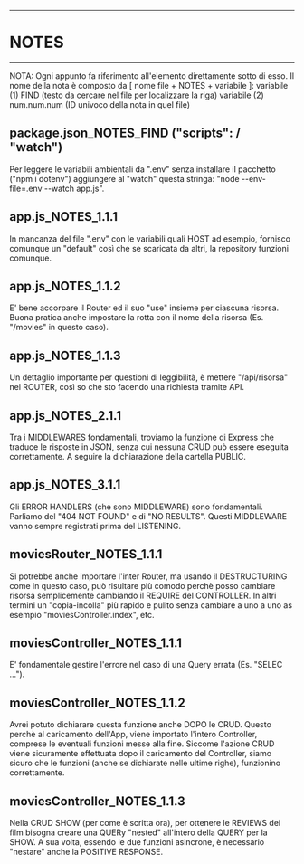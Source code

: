 *****************************************************************************************
# NOTES
*****************************************************************************************

NOTA:
    Ogni appunto fa riferimento all'elemento direttamente sotto di esso.
    Il nome della nota è composto da [ nome file + NOTES + variabile ]:
        variabile (1)
            FIND (testo da cercare nel file per localizzare la riga)
        variabile (2)
            num.num.num (ID univoco della nota in quel file)



## package.json_NOTES_FIND ("scripts": / "watch")
Per leggere le variabili ambientali da ".env" senza installare il pacchetto ("npm i dotenv") aggiungere al "watch" questa stringa: "node --env-file=.env --watch app.js".

## app.js_NOTES_1.1.1
In mancanza del file ".env" con le variabili quali HOST ad esempio, fornisco comunque un "default" così che se scaricata da altri, la repository funzioni comunque.

## app.js_NOTES_1.1.2
E' bene accorpare il Router ed il suo "use" insieme per ciascuna risorsa.
Buona pratica anche impostare la rotta con il nome della risorsa (Es. "/movies" in questo caso).

## app.js_NOTES_1.1.3
Un dettaglio importante per questioni di leggibilità, è mettere "/api/risorsa" nel ROUTER, così so che sto facendo una richiesta tramite API.

## app.js_NOTES_2.1.1
Tra i MIDDLEWARES fondamentali, troviamo la funzione di Express che traduce le risposte in JSON, senza cui nessuna CRUD può essere eseguita correttamente.
A seguire la dichiarazione della cartella PUBLIC.

## app.js_NOTES_3.1.1
Gli ERROR HANDLERS (che sono MIDDLEWARE) sono fondamentali. Parliamo del "404 NOT FOUND" e di "NO RESULTS".
Questi MIDDLEWARE vanno sempre registrati prima del LISTENING.

## moviesRouter_NOTES_1.1.1
Si potrebbe anche importare l'inter Router, ma usando il DESTRUCTURING come in questo caso, può risultare più comodo perchè posso cambiare risorsa semplicemente cambiando il REQUIRE del CONTROLLER. In altri termini un "copia-incolla" più rapido e pulito senza cambiare a uno a uno as esempio "moviesController.index", etc.

## moviesController_NOTES_1.1.1
E' fondamentale gestire l'errore nel caso di una Query errata (Es. "SELEC ...").

## moviesController_NOTES_1.1.2
Avrei potuto dichiarare questa funzione anche DOPO le CRUD. Questo perchè al caricamento dell'App, viene importato l'intero Controller, comprese le eventuali funzioni messe alla fine. Siccome l'azione CRUD viene sicuramente effettuata dopo il caricamento del Controller, siamo sicuro che le funzioni (anche se dichiarate nelle ultime righe), funzionino correttamente.

## moviesController_NOTES_1.1.3
Nella CRUD SHOW (per come è scritta ora), per ottenere le REVIEWS dei film bisogna creare una QUERy "nested" all'intero della QUERY per la SHOW.
A sua volta, essendo le due funzioni asincrone, è necessario "nestare" anche la POSITIVE RESPONSE.